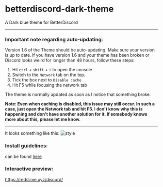 # betterdiscord-dark-theme
A Dark blue theme for BetterDiscord

---
### Important note regarding auto-updating:
Version 1.6 of the Theme should be auto-updating. Make sure your version is up to date.
If you have version 1.6 and your theme has been broken or Discord looks weird for longer than 48 hours, follow these steps:
1. Hit ``ctrl`` + ``shift`` + ``i`` to open the console
2. Switch to the ``Network`` tab on the top.
3. Tick the box next to ``Disable cache``
4. Hit F5 while focusing the network tab

The theme is normally updated as soon as I notice that something broke.

**Note: Even when caching is disabled, this issue may still occur. In such a case, just open the Network tab and hit F5. I don't know why this is happening and don't have another solution for it. If somebody knows more about this, please let me know.**

---

It looks something like this:
![style](https://i.imgur.com/blq9PlI.png "Dark blue theme in Discord")

### Install guidelines:
can be found [here](https://github.com/hallopiu/betterdiscord-dark-theme/wiki/How-to-install)

### Interactive preview:
https://redslime.xyz/discord/
